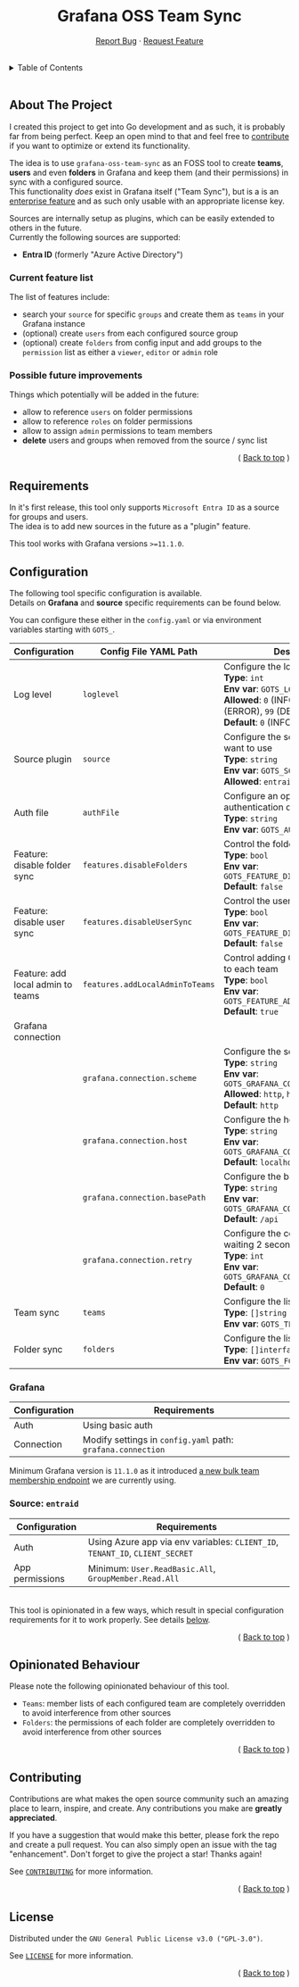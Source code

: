 <div id="top"></div>

<!-- PROJECT LOGO -->
<br />
<div align="center">
  <!--
  <a href="https://github.com/skuethe/grafana-oss-team-sync">
    <img src="images/logo.png" alt="Logo" width="80" height="80">
  </a>
  -->
  <h1 align="center"><strong>Grafana OSS Team Sync</strong></h1>
  <p align="center">
    <a href="https://github.com/skuethe/grafana-oss-team-sync/issues">Report Bug</a>
    ·
    <a href="https://github.com/skuethe/grafana-oss-team-sync/issues">Request Feature</a>
    <br/>
    <br/>

<!-- PROJECT SHIELDS -->
<!--
*** declarations on the bottom of this document
[![Contributors][contributors-shield]][contributors-url]
[![Forks][forks-shield]][forks-url]
[![Stargazers][stars-shield]][stars-url]
[![Issues][issues-shield]][issues-url]
[![MIT License][license-shield]][license-url]
-->

  </p>
</div>

<!-- TABLE OF CONTENTS -->
<details>
  <summary>Table of Contents</summary>
  &nbsp;
  <ul>
    <li><a href="#about-the-project">About The Project</a></li>
    <li><a href="#requirements">Requirements</a></li>
    <li><a href="#configuration">Configuration</a></li>
      <ul>
        <li><a href="#grafana">Grafana</a></li>
        <li><a href="#source-entraid">Source: EntraID</a></li>
      </ul>
    <li><a href="#opinionated-behaviour">Opinionated Behaviour</a></li>
    <li><a href="#contributing">Contributing</a></li>
    <li><a href="#license">License</a></li>
  </ul>
</details>
<br/>



<!-- ABOUT THE PROJECT -->
## About The Project

I created this project to get into Go development and as such, it is probably far from being perfect. Keep an open mind to that and feel free to [contribute](#contributing) if you want to optimize or extend its functionality.  

The idea is to use `grafana-oss-team-sync` as an FOSS tool to create **teams**, **users** and even **folders** in Grafana and keep them (and their permissions) in sync with a configured source.  
This functionality _does_ exist in Grafana itself ("Team Sync"), but is a is an [enterprise feature][1] and as such only usable with an appropriate license key.

Sources are internally setup as plugins, which can be easily extended to others in the future.  
Currently the following sources are supported:  
- **Entra ID** (formerly "Azure Active Directory")

### Current feature list

The list of features include:  

- search your `source` for specific `groups` and create them as `teams` in your Grafana instance
- (optional) create `users` from each configured source group
- (optional) create `folders` from config input and add groups to the `permission` list as either a `viewer`, `editor` or `admin` role

### Possible future improvements

Things which potentially will be added in the future:

- allow to reference `users` on folder permissions
- allow to reference `roles` on folder permissions
- allow to assign `admin` permissions to team members
- **delete** users and groups when removed from the source / sync list

<p align="right">( <a href="#top">Back to top</a> )</p>


<!-- Requirements -->
## Requirements

In it's first release, this tool only supports `Microsoft Entra ID` as a source for groups and users.  
The idea is to add new sources in the future as a "plugin" feature.

This tool works with Grafana versions `>=11.1.0`.  


<!-- Configuration -->
## Configuration

The following tool specific configuration is available.  
Details on **Grafana** and **source** specific requirements can be found below.

You can configure these either in the `config.yaml` or via environment variables starting with `GOTS_`.

| Configuration                     | Config File YAML Path           | Description |
|-----------------------------------|---------------------------------|-------------|
| Log level                         | `loglevel`                      | Configure the log level<br>**Type**: `int`<br>**Env var**: `GOTS_LOGLEVEL`<br>**Allowed**: `0` (INFO), `1` (WARN), `2` (ERROR), `99` (DEBUG)<br>**Default**: `0` (INFO) |
| Source plugin                     | `source`                        | Configure the source plugin you want to use<br>**Type**: `string`<br>**Env var**: `GOTS_SOURCE`<br>**Allowed**: `entraid` |
| Auth file                         | `authFile`                      | Configure an optional file to load authentication data from<br>**Type**: `string`<br>**Env var**: `GOTS_AUTHFILE` |
| Feature: disable folder sync      | `features.disableFolders`       | Control the folder sync feature<br>**Type**: `bool`<br>**Env var**: `GOTS_FEATURE_DISABLEFOLDERS`<br>**Default**: `false` |
| Feature: disable user sync        | `features.disableUserSync`      | Control the user sync feature<br>**Type**: `bool`<br>**Env var**: `GOTS_FEATURE_DISABLEUSERSYNC`<br>**Default**: `false` |
| Feature: add local admin to teams | `features.addLocalAdminToTeams` | Control adding Grafana local admin to each team<br>**Type**: `bool`<br>**Env var**: `GOTS_FEATURE_ADDLOCALADMINTOTEAMS`<br>**Default**: `true` |
| Grafana connection                |                                 | |
|                                   | `grafana.connection.scheme`     | Configure the scheme to use<br>**Type**: `string`<br>**Env var**: `GOTS_GRAFANA_CONNECTION_SCHEME`<br>**Allowed**: `http`, `https`<br>**Default**: `http` |
|                                   | `grafana.connection.host`       | Configure the host to use<br>**Type**: `string`<br>**Env var**: `GOTS_GRAFANA_CONNECTION_HOST`<br>**Default**: `localhost:3000` |
|                                   | `grafana.connection.basePath`   | Configure the base path to use<br>**Type**: `string`<br>**Env var**: `GOTS_GRAFANA_CONNECTION_BASEPATH`<br>**Default**: `/api` |
|                                   | `grafana.connection.retry`      | Configure the connection retry, waiting 2 seconds in between each<br>**Type**: `int`<br>**Env var**: `GOTS_GRAFANA_CONNECTION_RETRY`<br>**Default**: `0` |
| Team sync                         | `teams`                         | Configure the list of teams to sync<br>**Type**: `[]string`<br>**Env var**: `GOTS_TEAMS` |
| Folder sync                       | `folders`                       | Configure the list of folders to sync<br>**Type**: `[]interface`<br>**Env var**: `GOTS_FOLDERS` |

<!-- Configuration - Grafana -->
### Grafana

| Configuration | Requirements  |
|---------------|---------------|
| Auth          | Using basic auth |
| Connection    | Modify settings in `config.yaml` path: `grafana.connection` |

Minimum Grafana version is `11.1.0` as it introduced [a new bulk team membership endpoint][2] we are currently using.

<!-- Configuration - entraid -->
### Source: `entraid`

| Configuration   | Requirements  |
|-----------------|---------------|
| Auth            | Using Azure app via env variables: `CLIENT_ID`, `TENANT_ID`, `CLIENT_SECRET` |
| App permissions | Minimum: `User.ReadBasic.All`, `GroupMember.Read.All` |


&nbsp;  
This tool is opinionated in a few ways, which result in special configuration requirements for it to work properly. See details [below](#opinionated-behaviour).

<p align="right">( <a href="#top">Back to top</a> )</p>


<!-- Opinionated Behaviour -->
## Opinionated Behaviour

Please note the following opinionated behaviour of this tool.

- `Teams`: member lists of each configured team are completely overridden to avoid interference from other sources
- `Folders`: the permissions of each folder are completely overridden to avoid interference from other sources

<p align="right">( <a href="#top">Back to top</a> )</p>


<!-- CONTRIBUTING -->
## Contributing

Contributions are what makes the open source community such an amazing place to learn, inspire, and create. Any contributions you make are **greatly appreciated**.

If you have a suggestion that would make this better, please fork the repo and create a pull request. You can also simply open an issue with the tag "enhancement".
Don't forget to give the project a star! Thanks again!

See [`CONTRIBUTING`](CONTRIBUTING.md) for more information.


<p align="right">( <a href="#top">Back to top</a> )</p>



<!-- LICENSE -->
## License

Distributed under the `GNU General Public License v3.0 ("GPL-3.0")`.

See [`LICENSE`](LICENSE.md) for more information.

<p align="right">( <a href="#top">Back to top</a> )</p>



<!-- MARKDOWN LINKS & IMAGES -->
<!-- https://www.markdownguide.org/basic-syntax/#reference-style-links -->

[1]: <https://grafana.com/docs/grafana/v12.0/introduction/grafana-enterprise/#team-sync> "Grafana Enterprise - Team Sync"
[2]: <https://github.com/grafana/grafana/pull/87441> "Team: Add an endpoint for bulk team membership updates"